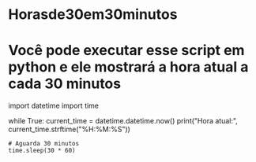 # Horasde30em30minutos
# Você pode executar esse script em python e ele mostrará a hora atual a cada 30 minutos
import datetime
import time

while True:
    current_time = datetime.datetime.now()
    print("Hora atual:", current_time.strftime("%H:%M:%S"))

    # Aguarda 30 minutos
    time.sleep(30 * 60)
